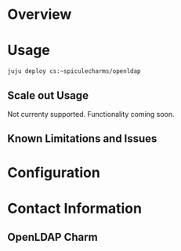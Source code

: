 # Overview

# Usage
    juju deploy cs:~spiculecharms/openldap

## Scale out Usage

Not currenty supported. Functionality coming soon.


## Known Limitations and Issues

# Configuration

# Contact Information

## OpenLDAP Charm
